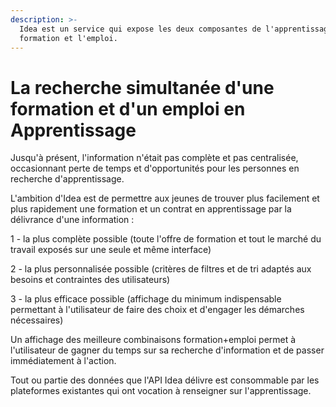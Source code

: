 ```yaml
---
description: >-
  Idea est un service qui expose les deux composantes de l'apprentissage : la
  formation et l'emploi.
---
```


# La recherche simultanée d'une formation et d'un emploi en Apprentissage

Jusqu'à présent, l'information n'était pas complète et pas centralisée, occasionnant perte de temps et d'opportunités pour les personnes en recherche d'apprentissage.

L'ambition d'Idea est de permettre aux jeunes de trouver plus facilement et plus rapidement une formation et un contrat en apprentissage par la délivrance d'une information :

1 - la plus complète possible \(toute l'offre de formation et tout le marché du travail exposés sur une seule et même interface\)

2 - la plus personnalisée possible \(critères de filtres et de tri adaptés aux besoins et contraintes des utilisateurs\)

3 - la plus efficace possible \(affichage du minimum indispensable permettant à l'utilisateur de faire des choix et d'engager les démarches nécessaires\)

Un affichage des meilleure combinaisons formation+emploi permet à l'utilisateur de gagner du temps sur sa recherche d'information et de passer immédiatement à l'action.

Tout ou partie des données que l'API Idea délivre est consommable par les plateformes existantes qui ont vocation à renseigner sur l'apprentissage.



